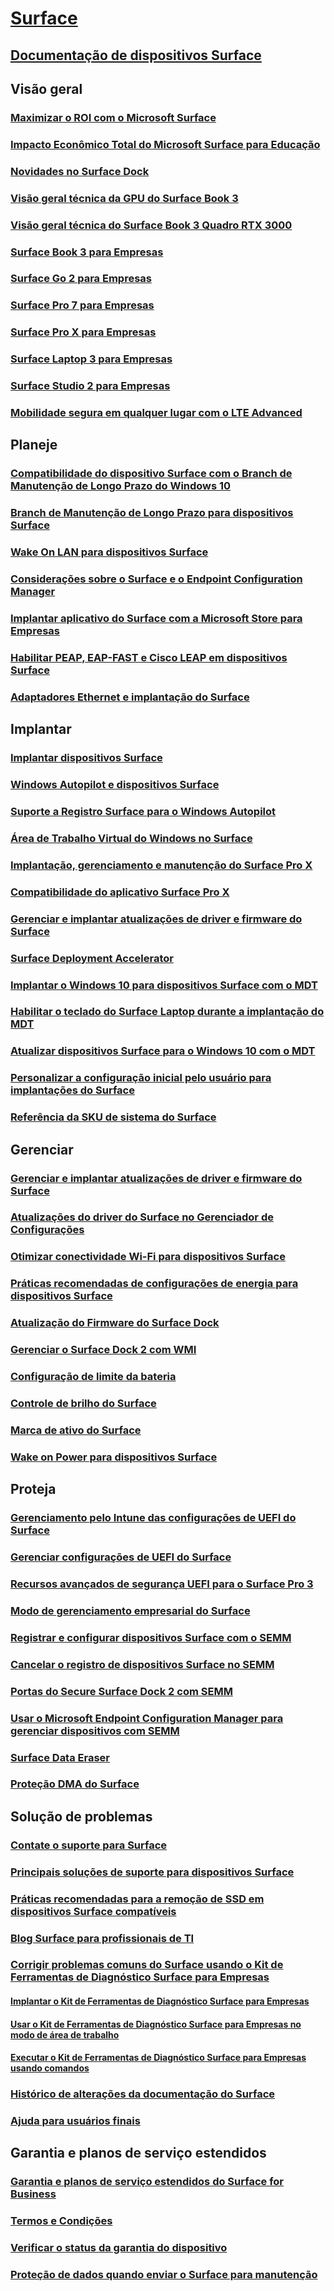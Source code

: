 # [Surface](index.yml)

## [Documentação de dispositivos Surface](get-started.yml)

## Visão geral

### [Maximizar o ROI com o Microsoft Surface](forrester-tei-study.md)
### [Impacto Econômico Total do Microsoft Surface para Educação](forrester-tei-edu-study.md)
### [Novidades no Surface Dock](surface-dock-whats-new.md)
### [Visão geral técnica da GPU do Surface Book 3](surface-book-GPU-overview.md)
### [Visão geral técnica do Surface Book 3 Quadro RTX 3000](surface-book-quadro.md)
### [Surface Book 3 para Empresas](https://www.microsoft.com/surface/business/surface-book-3)
### [Surface Go 2 para Empresas](https://www.microsoft.com/surface/business/surface-go-2)
### [Surface Pro 7 para Empresas](https://www.microsoft.com/surface/business/surface-pro-7)
### [Surface Pro X para Empresas](https://www.microsoft.com/surface/business/surface-pro-x)
### [Surface Laptop 3 para Empresas](https://www.microsoft.com/surface/business/surface-laptop-3)
### [Surface Studio 2 para Empresas](https://www.microsoft.com/surface/business/surface-studio-2)

### [Mobilidade segura em qualquer lugar com o LTE Advanced](https://www.microsoft.com/surface/business/lte-laptops-and-tablets)

## Planeje

### [Compatibilidade do dispositivo Surface com o Branch de Manutenção de Longo Prazo do Windows 10](surface-device-compatibility-with-windows-10-ltsc.md)
### [Branch de Manutenção de Longo Prazo para dispositivos Surface](ltsb-for-surface.md)
### [Wake On LAN para dispositivos Surface](wake-on-lan-for-surface-devices.md)
### [Considerações sobre o Surface e o Endpoint Configuration Manager](considerations-for-surface-and-system-center-configuration-manager.md)
### [Implantar aplicativo do Surface com a Microsoft Store para Empresas](deploy-surface-app-with-windows-store-for-business.md)
### [Habilitar PEAP, EAP-FAST e Cisco LEAP em dispositivos Surface](enable-peap-eap-fast-and-cisco-leap-on-surface-devices.md)
### [Adaptadores Ethernet e implantação do Surface](ethernet-adapters-and-surface-device-deployment.md)

## Implantar

### [Implantar dispositivos Surface](deploy.md)
### [Windows Autopilot e dispositivos Surface](windows-autopilot-and-surface-devices.md)
### [Suporte a Registro Surface para o Windows Autopilot](surface-autopilot-registration-support.md)
### [Área de Trabalho Virtual do Windows no Surface](windows-virtual-desktop-surface.md)
### [Implantação, gerenciamento e manutenção do Surface Pro X](surface-pro-arm-app-management.md)
### [Compatibilidade do aplicativo Surface Pro X](surface-pro-arm-app-performance.md)
### [Gerenciar e implantar atualizações de driver e firmware do Surface](manage-surface-driver-and-firmware-updates.md)
### [Surface Deployment Accelerator](microsoft-surface-deployment-accelerator.md)
### [Implantar o Windows 10 para dispositivos Surface com o MDT](deploy-windows-10-to-surface-devices-with-mdt.md)
### [Habilitar o teclado do Surface Laptop durante a implantação do MDT](enable-surface-keyboard-for-windows-pe-deployment.md)
### [Atualizar dispositivos Surface para o Windows 10 com o MDT](upgrade-surface-devices-to-windows-10-with-mdt.md)
### [Personalizar a configuração inicial pelo usuário para implantações do Surface](customize-the-oobe-for-surface-deployments.md)
### [Referência da SKU de sistema do Surface](surface-system-sku-reference.md)

## Gerenciar

### [Gerenciar e implantar atualizações de driver e firmware do Surface](manage-surface-driver-and-firmware-updates.md)
### [Atualizações do driver do Surface no Gerenciador de Configurações](manage-surface-driver-updates-configuration-manager.md)
### [Otimizar conectividade Wi-Fi para dispositivos Surface](surface-wireless-connect.md)
### [Práticas recomendadas de configurações de energia para dispositivos Surface](maintain-optimal-power-settings-on-Surface-devices.md)
### [Atualização do Firmware do Surface Dock](surface-dock-firmware-update.md)
### [Gerenciar o Surface Dock 2 com WMI](surface-dock2-wmi.md)
### [Configuração de limite da bateria](battery-limit.md)
### [Controle de brilho do Surface](microsoft-surface-brightness-control.md)
### [Marca de ativo do Surface](assettag.md)
### [Wake on Power para dispositivos Surface](wake-on-power-for-surface.md)

## Proteja

### [Gerenciamento pelo Intune das configurações de UEFI do Surface](surface-manage-dfci-guide.md)
### [Gerenciar configurações de UEFI do Surface](manage-surface-uefi-settings.md)
### [Recursos avançados de segurança UEFI para o Surface Pro 3](advanced-uefi-security-features-for-surface-pro-3.md)
### [Modo de gerenciamento empresarial do Surface](surface-enterprise-management-mode.md)
### [Registrar e configurar dispositivos Surface com o SEMM](enroll-and-configure-surface-devices-with-semm.md)
### [Cancelar o registro de dispositivos Surface no SEMM](unenroll-surface-devices-from-semm.md)
### [Portas do Secure Surface Dock 2 com SEMM](secure-surface-dock-ports-semm.md)
### [Usar o Microsoft Endpoint Configuration Manager para gerenciar dispositivos com SEMM](use-system-center-configuration-manager-to-manage-devices-with-semm.md)
### [Surface Data Eraser](microsoft-surface-data-eraser.md)
### [Proteção DMA do Surface](dma-protect.md)

## Solução de problemas
### [Contate o suporte para Surface](contact-surface-support.md)
### [Principais soluções de suporte para dispositivos Surface](support-solutions-surface.md)
### [Práticas recomendadas para a remoção de SSD em dispositivos Surface compatíveis](surface-ssd-removal-guide.md)
### [Blog Surface para profissionais de TI](https://techcommunity.microsoft.com/t5/surface-it-pro-blog/bg-p/SurfaceITPro)
### [Corrigir problemas comuns do Surface usando o Kit de Ferramentas de Diagnóstico Surface para Empresas](surface-diagnostic-toolkit-for-business-intro.md)
#### [Implantar o Kit de Ferramentas de Diagnóstico Surface para Empresas](surface-diagnostic-toolkit-business.md)
#### [Usar o Kit de Ferramentas de Diagnóstico Surface para Empresas no modo de área de trabalho](surface-diagnostic-toolkit-desktop-mode.md)
#### [Executar o Kit de Ferramentas de Diagnóstico Surface para Empresas usando comandos](surface-diagnostic-toolkit-command-line.md)
### [Histórico de alterações da documentação do Surface](change-history-for-surface.md)
### [Ajuda para usuários finais](https://support.microsoft.com/products/surface-devices)

## Garantia e planos de serviço estendidos
### [Garantia e planos de serviço estendidos do Surface for Business](https://www.microsoft.com/surface/business/warranty-service-offerings-and-support)
### [Termos e Condições](https://support.microsoft.com/help/4493926/warranties-extended-service-plans-and-terms-conditions-for-your-device)
### [Verificar o status da garantia do dispositivo](https://mybusinessservice.surface.com/)
### [Proteção de dados quando enviar o Surface para manutenção](https://support.microsoft.com/help/4023508/surface-faq-protecting-your-data-service)